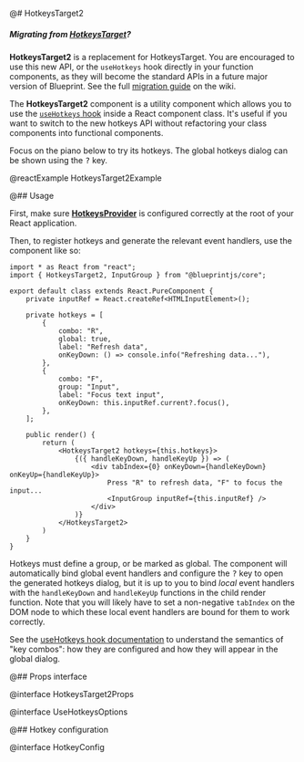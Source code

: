 @# HotkeysTarget2

<div class="@ns-callout @ns-intent-primary @ns-icon-info-sign">
    <h5 class="@ns-heading">

Migrating from [HotkeysTarget](#core/legacy/hotkeys-legacy)?

</h5>
<div class="@ns-callout-body">

__HotkeysTarget2__ is a replacement for HotkeysTarget. You are encouraged to use this new API, or
the `useHotkeys` hook directly in your function components, as they will become the standard
APIs in a future major version of Blueprint. See the full
[migration guide](https://github.com/palantir/blueprint/wiki/HotkeysTarget-&-useHotkeys-migration) on the wiki.

</div>
</div>


The __HotkeysTarget2__ component is a utility component which allows you to use the
[`useHotkeys` hook](#core/hooks/use-hotkeys) inside a React component class. It's useful if you want to switch to the
new hotkeys API without refactoring your class components into functional components.

Focus on the piano below to try its hotkeys. The global hotkeys dialog can be shown using the <kbd>?</kbd> key.

@reactExample HotkeysTarget2Example

@## Usage

First, make sure [__HotkeysProvider__](#core/context/hotkeys-provider) is configured correctly at the root of your
React application.

Then, to register hotkeys and generate the relevant event handlers, use the component like so:

```tsx
import * as React from "react";
import { HotkeysTarget2, InputGroup } from "@blueprintjs/core";

export default class extends React.PureComponent {
    private inputRef = React.createRef<HTMLInputElement>();

    private hotkeys = [
        {
            combo: "R",
            global: true,
            label: "Refresh data",
            onKeyDown: () => console.info("Refreshing data..."),
        },
        {
            combo: "F",
            group: "Input",
            label: "Focus text input",
            onKeyDown: this.inputRef.current?.focus(),
        },
    ];

    public render() {
        return (
            <HotkeysTarget2 hotkeys={this.hotkeys}>
                {({ handleKeyDown, handleKeyUp }) => (
                    <div tabIndex={0} onKeyDown={handleKeyDown} onKeyUp={handleKeyUp}>
                        Press "R" to refresh data, "F" to focus the input...
                        <InputGroup inputRef={this.inputRef} />
                    </div>
                )}
            </HotkeysTarget2>
        )
    }
}
```

Hotkeys must define a group, or be marked as global. The component will automatically bind global event handlers
and configure the <kbd>?</kbd> key to open the generated hotkeys dialog, but it is up to you to bind _local_
event handlers with the `handleKeyDown` and `handleKeyUp` functions in the child render function. Note that
you will likely have to set a non-negative `tabIndex` on the DOM node to which these local event handlers are
bound for them to work correctly.

<div class="@ns-callout @ns-intent-primary @ns-icon-info-sign">

See the [useHotkeys hook documentation](#core/hooks/use-hotkeys.key-combos) to understand the semantics of "key combos":
how they are configured and how they will appear in the global dialog.

</div>

@## Props interface

@interface HotkeysTarget2Props

@interface UseHotkeysOptions

@## Hotkey configuration

@interface HotkeyConfig
